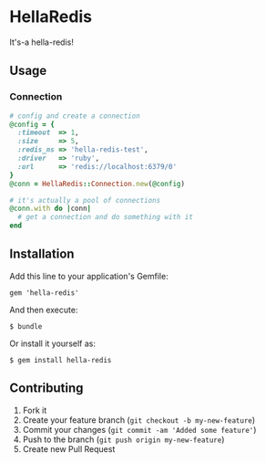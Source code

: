 # HellaRedis

It's-a hella-redis!

## Usage

### Connection

```ruby
# config and create a connection
@config = {
  :timeout  => 1,
  :size     => 5,
  :redis_ns => 'hella-redis-test',
  :driver   => 'ruby',
  :url      => 'redis://localhost:6379/0'
}
@conn = HellaRedis::Connection.new(@config)

# it's actually a pool of connections
@conn.with do |conn|
  # get a connection and do something with it
end
```

## Installation

Add this line to your application's Gemfile:

    gem 'hella-redis'

And then execute:

    $ bundle

Or install it yourself as:

    $ gem install hella-redis

## Contributing

1. Fork it
2. Create your feature branch (`git checkout -b my-new-feature`)
3. Commit your changes (`git commit -am 'Added some feature'`)
4. Push to the branch (`git push origin my-new-feature`)
5. Create new Pull Request
